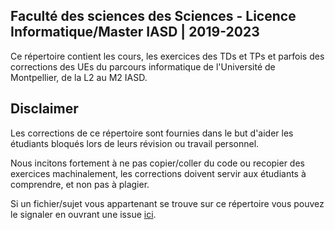 ## Faculté des sciences des Sciences - Licence Informatique/Master IASD | 2019-2023

Ce répertoire contient les cours, les exercices des TDs et TPs et parfois des corrections des UEs du parcours informatique de l'Université de Montpellier, de la L2 au M2 IASD.

## Disclaimer

Les corrections de ce répertoire sont fournies dans le but d'aider les étudiants bloqués lors de leurs révision ou travail personnel. 

Nous incitons fortement à ne pas copier/coller du code ou recopier des exercices machinalement, les corrections doivent servir aux étudiants à comprendre, et non pas à plagier.

Si un fichier/sujet vous appartenant se trouve sur ce répertoire vous pouvez le signaler en ouvrant une issue [ici](https://github.com/Leogendra/Licence-Informatique-Master-IASD/issues).

